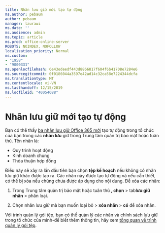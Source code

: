 ```yaml
---
title: Nhãn lưu giữ mới tạo tự động
ms.author: pebaum
author: pebaum
manager: laurawi
ms.date: ''
ms.audience: admin
ms.topic: article
ms.prod: office-online-server
ROBOTS: NOINDEX, NOFOLLOW
localization_priority: Normal
ms.custom:
- "1958"
- "9000331"
ms.openlocfilehash: 6e43edeedf443d8866817f604f6b41708e7284e6
ms.sourcegitcommit: 0f0186044a3597e42ad14c32ca58e7224344dcfa
ms.translationtype: MT
ms.contentlocale: vi-VN
ms.lasthandoff: 12/15/2019
ms.locfileid: "40054688"
---
```

# <a name="new-retention-labels-created-automatically"></a>Nhãn lưu giữ mới tạo tự động

Bạn có thể thấy [ba nhãn lưu giữ Office 365 mới](https://docs.microsoft.com/office365/securitycompliance/file-plan-manager#default-retention-labels-and-label-policy) tạo tự động trong tổ chức của bạn trong các **nhãn lưu** giữ trong Trung tâm quản trị bảo mật hoặc tuân thủ. Tên nhãn là:

- Quy trình hoạt động
- Kinh doanh chung
- Thỏa thuận hợp đồng

Điều này sẽ xảy ra lần đầu tiên bạn chọn **tệp kế hoạch** nếu không có nhãn lưu giữ khác được tạo ra. Các nhãn này được tạo tự động và nếu cần thiết, có thể bị xóa nếu chúng chưa được áp dụng cho nội dung. Để xóa các nhãn:

1. Trong Trung tâm quản trị bảo mật hoặc tuân thủ **, chọn** > tab**lưu giữ** **nhãn** > phân loại.

1. Chọn nhãn lưu giữ mà bạn muốn loại bỏ > **xóa nhãn** > **có** để xóa nhãn.

Với trình quản lý gói tệp, bạn có thể quản lý các nhãn và chính sách lưu giữ trong tổ chức của mình-để biết thêm thông tin, hãy xem [tổng quan về trình quản lý gói tệp](https://docs.microsoft.com/office365/securitycompliance/file-plan-manager).